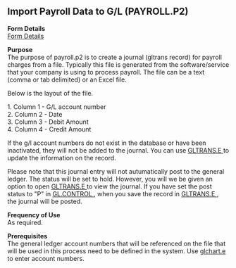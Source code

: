 ##  Import Payroll Data to G/L (PAYROLL.P2)

<PageHeader />

**Form Details**  
[ Form Details ](PAYROLL-P2-1/README.md)   

**Purpose**  
The purpose of payroll.p2 is to create a journal (gltrans record) for payroll
charges from a file. Typically this file is generated from the
software/service that your company is using to process payroll. The file can
be a text (comma or tab delimited) or an Excel file.  
  
Below is the layout of the file.  
  
1\. Column 1 - G/L account number  
2\. Column 2 - Date  
3\. Column 3 - Debit Amount  
4\. Column 4 - Credit Amount  
  
If the g/l account numbers do not exist in the database or have been inactivated, they will not be added to the journal. You can use [ GLTRANS.E ](../../../../rover/AP-OVERVIEW/AP-ENTRY/ACCT-CONTROL/ACCT-CONTROL-1/ar-e/AR-E-1/CASH-E/recon-e/RECON-E-4/GLTRANS-E) to update the information on the record.   
  
Please note that this journal entry will not autumatically post to the general ledger. The status will be set to hold. However, you will we be given an option to open [ GLTRANS.E ](../../../../rover/AP-OVERVIEW/AP-ENTRY/ACCT-CONTROL/ACCT-CONTROL-1/ar-e/AR-E-1/CASH-E/recon-e/RECON-E-4/GLTRANS-E) to view the journal. If you have set the post status to "P" in [ GL.CONTROL ](../../../../rover/AP-OVERVIEW/AP-ENTRY/AP-E/CHECKS-E/AP-CONTROL/GLCHART-E/GLCHART-E-1/GL-CONTROL) , when you save the record in [ GLTRANS.E ](../../../../rover/AP-OVERVIEW/AP-ENTRY/ACCT-CONTROL/ACCT-CONTROL-1/ar-e/AR-E-1/CASH-E/recon-e/RECON-E-4/GLTRANS-E) , the journal will be posted. 

**Frequency of Use**  
As required.

**Prerequisites**  
The general ledger account numbers that will be referenced on the file that will be used in this process need to be defined in the system. Use [ glchart.e ](glchart-e/README.md) to enter account numbers. 

<badge text= "Version 8.10.57" vertical="middle" />

<PageFooter />